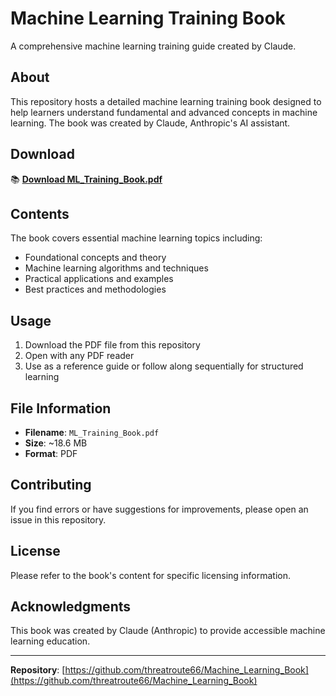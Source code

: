 # Machine Learning Training Book

A comprehensive machine learning training guide created by Claude.

## About

This repository hosts a detailed machine learning training book designed to help learners understand fundamental and advanced concepts in machine learning. The book was created by Claude, Anthropic's AI assistant.

## Download

📚 **[Download ML_Training_Book.pdf](ML_Training_Book.pdf)**

## Contents

The book covers essential machine learning topics including:

- Foundational concepts and theory
- Machine learning algorithms and techniques
- Practical applications and examples
- Best practices and methodologies

## Usage

1. Download the PDF file from this repository
2. Open with any PDF reader
3. Use as a reference guide or follow along sequentially for structured learning

## File Information

- **Filename**: `ML_Training_Book.pdf`
- **Size**: ~18.6 MB
- **Format**: PDF

## Contributing

If you find errors or have suggestions for improvements, please open an issue in this repository.

## License

Please refer to the book's content for specific licensing information.

## Acknowledgments

This book was created by Claude (Anthropic) to provide accessible machine learning education.

---

**Repository**: [https://github.com/threatroute66/Machine_Learning_Book](https://github.com/threatroute66/Machine_Learning_Book)
